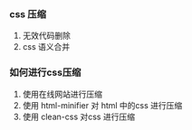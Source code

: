### css 压缩
1. 无效代码删除
2. css 语义合并

### 如何进行css压缩
1. 使用在线网站进行压缩
2. 使用 html-minifier 对 html 中的css 进行压缩
3. 使用 clean-css 对css 进行压缩